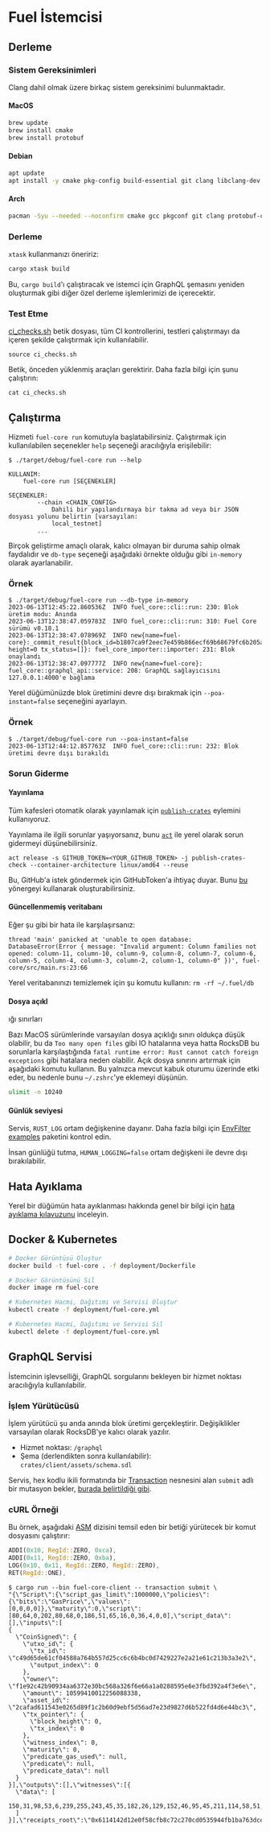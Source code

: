 # Fuel İstemcisi

## Derleme

### Sistem Gereksinimleri

Clang dahil olmak üzere birkaç sistem gereksinimi bulunmaktadır.

#### MacOS

```bash
brew update
brew install cmake
brew install protobuf
```

#### Debian

```bash
apt update
apt install -y cmake pkg-config build-essential git clang libclang-dev protobuf-compiler
```

#### Arch

```bash
pacman -Syu --needed --noconfirm cmake gcc pkgconf git clang protobuf-compiler
```

### Derleme

`xtask` kullanmanızı öneririz:

```sh
cargo xtask build
```

Bu, `cargo build`'ı çalıştıracak ve istemci için GraphQL şemasını yeniden oluşturmak gibi diğer özel derleme işlemlerimizi de içerecektir.

### Test Etme

[ci_checks.sh](ci_checks.sh) betik dosyası, tüm CI kontrollerini, testleri çalıştırmayı da içeren şekilde çalıştırmak için kullanılabilir.

```shell
source ci_checks.sh
```

Betik, önceden yüklenmiş araçları gerektirir. Daha fazla bilgi için şunu çalıştırın:

```shell
cat ci_checks.sh
```

## Çalıştırma

Hizmeti `fuel-core run` komutuyla başlatabilirsiniz. Çalıştırmak için kullanılabilen seçenekler `help` seçeneği aracılığıyla erişilebilir:

```console
$ ./target/debug/fuel-core run --help

KULLANIM:
    fuel-core run [SEÇENEKLER]

SEÇENEKLER:
        --chain <CHAIN_CONFIG>
            Dahili bir yapılandırmaya bir takma ad veya bir JSON dosyası yolunu belirtin [varsayılan:
            local_testnet]
        ...
```

Birçok geliştirme amaçlı olarak, kalıcı olmayan bir duruma sahip olmak faydalıdır ve `db-type` seçeneği aşağıdaki örnekte olduğu gibi `in-memory` olarak ayarlanabilir.

### Örnek

```console
$ ./target/debug/fuel-core run --db-type in-memory
2023-06-13T12:45:22.860536Z  INFO fuel_core::cli::run: 230: Blok üretim modu: Anında
2023-06-13T12:38:47.059783Z  INFO fuel_core::cli::run: 310: Fuel Core sürümü v0.18.1
2023-06-13T12:38:47.078969Z  INFO new{name=fuel-core}:_commit_result{block_id=b1807ca9f2eec7e459b866ecf69b68679fc6b205a9a85c16bd4943d1bfc6fb2a height=0 tx_status=[]}: fuel_core_importer::importer: 231: Blok onaylandı
2023-06-13T12:38:47.097777Z  INFO new{name=fuel-core}: fuel_core::graphql_api::service: 208: GraphQL sağlayıcısını 127.0.0.1:4000'e bağlama
```

Yerel düğümünüzde blok üretimini devre dışı bırakmak için `--poa-instant=false` seçeneğini ayarlayın.

### Örnek

```console
$ ./target/debug/fuel-core run --poa-instant=false
2023-06-13T12:44:12.857763Z  INFO fuel_core::cli::run: 232: Blok üretimi devre dışı bırakıldı
```

### Sorun Giderme

#### Yayınlama

Tüm kafesleri otomatik olarak yayınlamak için [`publish-crates`](https://github.com/katyo/publish-crates) eylemini kullanıyoruz.

Yayınlama ile ilgili sorunlar yaşıyorsanız, bunu [`act`](https://github.com/nektos/act) ile yerel olarak sorun gidermeyi düşünebilirsiniz.

```shell
act release -s GITHUB_TOKEN=<YOUR_GITHUB_TOKEN> -j publish-crates-check --container-architecture linux/amd64 --reuse
```

Bu, GitHub'a istek göndermek için GitHubToken'a ihtiyaç duyar. Bunu [bu](https://docs.github.com/en/enterprise-server@3.4/authentication/keeping-your-account-and-data-secure/creating-a-personal-access-token) yönergeyi kullanarak oluşturabilirsiniz.

#### Güncellenmemiş veritabanı

Eğer şu gibi bir hata ile karşılaşırsanız:

```console
thread 'main' panicked at 'unable to open database: DatabaseError(Error { message: "Invalid argument: Column families not opened: column-11, column-10, column-9, column-8, column-7, column-6, column-5, column-4, column-3, column-2, column-1, column-0" })', fuel-core/src/main.rs:23:66
```

Yerel veritabanınızı temizlemek için şu komutu kullanın: `rm -rf ~/.fuel/db`

#### Dosya açıkl

ığı sınırları

Bazı MacOS sürümlerinde varsayılan dosya açıklığı sınırı oldukça düşük olabilir, bu da `Too many open files` gibi IO hatalarına veya hatta RocksDB bu sorunlarla karşılaştığında `fatal runtime error: Rust cannot catch foreign exceptions` gibi hatalara neden olabilir. Açık dosya sınırını artırmak için aşağıdaki komutu kullanın. Bu yalnızca mevcut kabuk oturumu üzerinde etki eder, bu nedenle bunu `~/.zshrc`'ye eklemeyi düşünün.

```bash
ulimit -n 10240
```

#### Günlük seviyesi

Servis, `RUST_LOG` ortam değişkenine dayanır. Daha fazla bilgi için [EnvFilter examples](https://docs.rs/tracing-subscriber/latest/tracing_subscriber/filter/struct.EnvFilter.html#examples) paketini kontrol edin.

İnsan günlüğü tutma, `HUMAN_LOGGING=false` ortam değişkeni ile devre dışı bırakılabilir.

## Hata Ayıklama

Yerel bir düğümün hata ayıklanması hakkında genel bir bilgi için [hata ayıklama kılavuzunu](docs/developers/debugging.md) inceleyin.

## Docker & Kubernetes

```sh
# Docker Görüntüsü Oluştur
docker build -t fuel-core . -f deployment/Dockerfile

# Docker Görüntüsünü Sil
docker image rm fuel-core

# Kubernetes Hacmi, Dağıtımı ve Servisi Oluştur
kubectl create -f deployment/fuel-core.yml

# Kubernetes Hacmi, Dağıtımı ve Servisi Sil
kubectl delete -f deployment/fuel-core.yml
```

## GraphQL Servisi

İstemcinin işlevselliği, GraphQL sorgularını bekleyen bir hizmet noktası aracılığıyla kullanılabilir.

### İşlem Yürütücüsü

İşlem yürütücü şu anda anında blok üretimi gerçekleştirir. Değişiklikler varsayılan olarak RocksDB'ye kalıcı olarak yazılır.

- Hizmet noktası: `/graphql`
- Şema (derlendikten sonra kullanılabilir): `crates/client/assets/schema.sdl`

Servis, hex kodlu ikili formatında bir [Transaction](https://github.com/FuelLabs/fuel-vm/tree/master/fuel-tx) nesnesini alan `submit` adlı bir mutasyon bekler, [burada belirtildiği gibi](https://github.com/FuelLabs/fuel-specs/blob/master/src/tx-format/transaction.md).

### cURL Örneği

Bu örnek, aşağıdaki [ASM](https://github.com/FuelLabs/fuel-vm/tree/master/fuel-asm) dizisini temsil eden bir betiği yürütecek bir komut dosyasını çalıştırır:

```rs
ADDI(0x10, RegId::ZERO, 0xca),
ADDI(0x11, RegId::ZERO, 0xba),
LOG(0x10, 0x11, RegId::ZERO, RegId::ZERO),
RET(RegId::ONE),
```

```console
$ cargo run --bin fuel-core-client -- transaction submit \
"{\"Script\":{\"script_gas_limit\":1000000,\"policies\":{\"bits\":\"GasPrice\",\"values\":[0,0,0,0]},\"maturity\":0,\"script\":[80,64,0,202,80,68,0,186,51,65,16,0,36,4,0,0],\"script_data\":[],\"inputs\":[
{
  \"CoinSigned\": {
    \"utxo_id\": {
      \"tx_id\": \"c49d65de61cf04588a764b557d25cc6c6b4bc0d7429227e2a21e61c213b3a3e2\",
      \"output_index\": 0
    },
    \"owner\": \"f1e92c42b90934aa6372e30bc568a326f6e66a1a0288595e6e3fbd392a4f3e6e\",
    \"amount\": 10599410012256088338,
    \"asset_id\": \"2cafad611543e0265d89f1c2b60d9ebf5d56ad7e23d9827d6b522fd4d6e44bc3\",
    \"tx_pointer\": {
      \"block_height\": 0,
      \"tx_index\": 0
    },
    \"witness_index\": 0,
    \"maturity\": 0,
    \"predicate_gas_used\": null,
    \"predicate\": null,
    \"predicate_data\": null
  }
}],\"outputs\":[],\"witnesses\":[{
  \"data\": [
    150,31,98,53,6,239,255,243,45,35,182,26,129,152,46,95,45,211,114,58,51,40,129,194,97,14,181,70,190,37,106,223,170,174,221,230,87,239,67,224,100,137,25,249,193,14,184,195,15,85,156,82,91,78,91,80,126,168,215,170,139,48,19,5
  ]
}],\"receipts_root\":\"0x6114142d12e0f58cfb8c72c270cd0535944fb1ba763dce83c17e882c482224a2\"}}"
```
#
